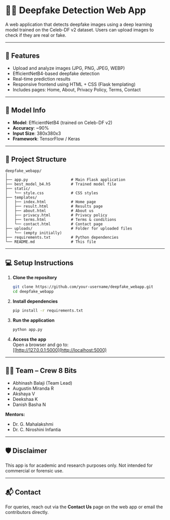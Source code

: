 
# 🕵️‍♂️ Deepfake Detection Web App

A web application that detects deepfake images using a deep learning model trained on the Celeb-DF v2 dataset. Users can upload images to check if they are real or fake.

---

## 🚀 Features

- Upload and analyze images (JPG, PNG, JPEG, WEBP)
- EfficientNetB4-based deepfake detection
- Real-time prediction results
- Responsive frontend using HTML + CSS (Flask templating)
- Includes pages: Home, About, Privacy Policy, Terms, Contact

---

## 🧠 Model Info

- **Model**: EfficientNetB4 (trained on Celeb-DF v2)
- **Accuracy**: ~90%
- **Input Size**: 380x380x3
- **Framework**: TensorFlow / Keras

---

## 📁 Project Structure

```
deepfake_webapp/
│
├── app.py                   # Main Flask application
├── best_model_b4.h5         # Trained model file
├── static/
│   └── style.css            # CSS styles
├── templates/
│   ├── index.html           # Home page
│   ├── result.html          # Results page
│   ├── about.html           # About us
│   ├── privacy.html         # Privacy policy
│   ├── terms.html           # Terms & conditions
│   └── contact.html         # Contact page
├── uploads/                 # Folder for uploaded files
│   └── (empty initially)
├── requirements.txt         # Python dependencies
└── README.md                # This file
```

---

## 💻 Setup Instructions

1. **Clone the repository**
   ```bash
   git clone https://github.com/your-username/deepfake_webapp.git
   cd deepfake_webapp
   ```

2. **Install dependencies**
   ```bash
   pip install -r requirements.txt
   ```

3. **Run the application**
   ```bash
   python app.py
   ```

4. **Access the app**  
   Open a browser and go to:  
   [[http://127.0.0.1:5000](http://localhost:5000)

---

## 👨‍💻 Team – Crew 8 Bits

- Abhinash Balaji (Team Lead)  
- Augustin Miranda R  
- Akshaya V  
- Deekshaa K  
- Danish Basha N  

**Mentors:**  
- Dr. G. Mahalakshmi  
- Dr. C. Niroshini Infantia  

---

## 🛡️ Disclaimer

This app is for academic and research purposes only. Not intended for commercial or forensic use.

---

## 📬 Contact

For queries, reach out via the **Contact Us** page on the web app or email the contributors directly.
